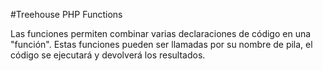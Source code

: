 #Treehouse PHP Functions

Las funciones permiten combinar varias declaraciones de código en una "función". Estas funciones pueden ser llamadas por su nombre de pila, el código se ejecutará y devolverá los resultados. 